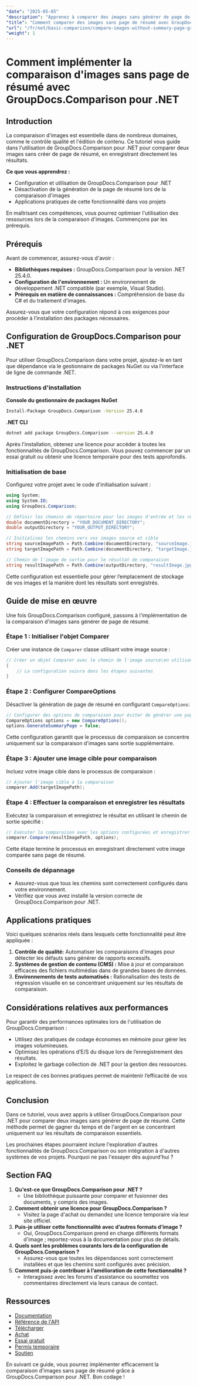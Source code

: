 ```yaml
---
"date": "2025-05-05"
"description": "Apprenez à comparer des images sans générer de page de résumé grâce à GroupDocs.Comparison pour .NET. Optimisez votre flux de travail."
"title": "Comment comparer des images sans page de résumé avec GroupDocs.Comparison pour .NET"
"url": "/fr/net/basic-comparison/compare-images-without-summary-page-groupdocs-net/"
"weight": 1
---
```


# Comment implémenter la comparaison d'images sans page de résumé avec GroupDocs.Comparison pour .NET

## Introduction

La comparaison d'images est essentielle dans de nombreux domaines, comme le contrôle qualité et l'édition de contenu. Ce tutoriel vous guide dans l'utilisation de GroupDocs.Comparison pour .NET pour comparer deux images sans créer de page de résumé, en enregistrant directement les résultats.

**Ce que vous apprendrez :**
- Configuration et utilisation de GroupDocs.Comparison pour .NET
- Désactivation de la génération de la page de résumé lors de la comparaison d'images
- Applications pratiques de cette fonctionnalité dans vos projets

En maîtrisant ces compétences, vous pourrez optimiser l'utilisation des ressources lors de la comparaison d'images. Commençons par les prérequis.

## Prérequis

Avant de commencer, assurez-vous d'avoir :
- **Bibliothèques requises :** GroupDocs.Comparison pour la version .NET 25.4.0.
- **Configuration de l'environnement :** Un environnement de développement .NET compatible (par exemple, Visual Studio).
- **Prérequis en matière de connaissances :** Compréhension de base du C# et du traitement d'images.

Assurez-vous que votre configuration répond à ces exigences pour procéder à l’installation des packages nécessaires.

## Configuration de GroupDocs.Comparison pour .NET

Pour utiliser GroupDocs.Comparison dans votre projet, ajoutez-le en tant que dépendance via le gestionnaire de packages NuGet ou via l'interface de ligne de commande .NET.

### Instructions d'installation

**Console du gestionnaire de packages NuGet**
```bash
Install-Package GroupDocs.Comparison -Version 25.4.0
```

**.NET CLI**
```bash
dotnet add package GroupDocs.Comparison --version 25.4.0
```

Après l'installation, obtenez une licence pour accéder à toutes les fonctionnalités de GroupDocs.Comparison. Vous pouvez commencer par un essai gratuit ou obtenir une licence temporaire pour des tests approfondis.

### Initialisation de base

Configurez votre projet avec le code d'initialisation suivant :

```csharp
using System;
using System.IO;
using GroupDocs.Comparison;

// Définir les chemins de répertoire pour les images d'entrée et les résultats de sortie
double documentDirectory = "YOUR_DOCUMENT_DIRECTORY";
double outputDirectory = "YOUR_OUTPUT_DIRECTORY";

// Initialisez les chemins vers vos images source et cible
string sourceImagePath = Path.Combine(documentDirectory, "sourceImage.jpg");
string targetImagePath = Path.Combine(documentDirectory, "targetImage.jpg");

// Chemin de l'image de sortie pour le résultat de comparaison
string resultImagePath = Path.Combine(outputDirectory, "resultImage.jpg");
```

Cette configuration est essentielle pour gérer l’emplacement de stockage de vos images et la manière dont les résultats sont enregistrés.

## Guide de mise en œuvre

Une fois GroupDocs.Comparison configuré, passons à l'implémentation de la comparaison d'images sans générer de page de résumé.

### Étape 1 : Initialiser l'objet Comparer

Créer une instance de `Comparer` classe utilisant votre image source :

```csharp
// Créer un objet Comparer avec le chemin de l'image source\en utilisant (Comparer comparer = new Comparer(sourceImagePath))
{
    // La configuration suivra dans les étapes suivantes
}
```

### Étape 2 : Configurer CompareOptions

Désactiver la génération de page de résumé en configurant `CompareOptions`:

```csharp
// Configurer des options de comparaison pour éviter de générer une page de résumé
CompareOptions options = new CompareOptions();
options.GenerateSummaryPage = false;
```

Cette configuration garantit que le processus de comparaison se concentre uniquement sur la comparaison d'images sans sortie supplémentaire.

### Étape 3 : Ajouter une image cible pour comparaison

Incluez votre image cible dans le processus de comparaison :

```csharp
// Ajouter l'image cible à la comparaison
comparer.Add(targetImagePath);
```

### Étape 4 : Effectuer la comparaison et enregistrer les résultats

Exécutez la comparaison et enregistrez le résultat en utilisant le chemin de sortie spécifié :

```csharp
// Exécuter la comparaison avec les options configurées et enregistrer dans le chemin des résultats
comparer.Compare(resultImagePath, options);
```

Cette étape termine le processus en enregistrant directement votre image comparée sans page de résumé.

### Conseils de dépannage

- Assurez-vous que tous les chemins sont correctement configurés dans votre environnement.
- Vérifiez que vous avez installé la version correcte de GroupDocs.Comparison pour .NET.

## Applications pratiques

Voici quelques scénarios réels dans lesquels cette fonctionnalité peut être appliquée :
1. **Contrôle de qualité:** Automatiser les comparaisons d'images pour détecter les défauts sans générer de rapports excessifs.
2. **Systèmes de gestion de contenu (CMS) :** Mise à jour et comparaison efficaces des fichiers multimédias dans de grandes bases de données.
3. **Environnements de tests automatisés :** Rationalisation des tests de régression visuelle en se concentrant uniquement sur les résultats de comparaison.

## Considérations relatives aux performances

Pour garantir des performances optimales lors de l'utilisation de GroupDocs.Comparison :
- Utilisez des pratiques de codage économes en mémoire pour gérer les images volumineuses.
- Optimisez les opérations d’E/S du disque lors de l’enregistrement des résultats.
- Exploitez le garbage collection de .NET pour la gestion des ressources.

Le respect de ces bonnes pratiques permet de maintenir l’efficacité de vos applications.

## Conclusion

Dans ce tutoriel, vous avez appris à utiliser GroupDocs.Comparison pour .NET pour comparer deux images sans générer de page de résumé. Cette méthode permet de gagner du temps et de l'argent en se concentrant uniquement sur les résultats de comparaison essentiels.

Les prochaines étapes pourraient inclure l'exploration d'autres fonctionnalités de GroupDocs.Comparison ou son intégration à d'autres systèmes de vos projets. Pourquoi ne pas l'essayer dès aujourd'hui ?

## Section FAQ

1. **Qu'est-ce que GroupDocs.Comparison pour .NET ?**
   - Une bibliothèque puissante pour comparer et fusionner des documents, y compris des images.
2. **Comment obtenir une licence pour GroupDocs.Comparison ?**
   - Visitez la page d'achat ou demandez une licence temporaire via leur site officiel.
3. **Puis-je utiliser cette fonctionnalité avec d’autres formats d’image ?**
   - Oui, GroupDocs.Comparison prend en charge différents formats d'image ; reportez-vous à la documentation pour plus de détails.
4. **Quels sont les problèmes courants lors de la configuration de GroupDocs.Comparison ?**
   - Assurez-vous que toutes les dépendances sont correctement installées et que les chemins sont configurés avec précision.
5. **Comment puis-je contribuer à l’amélioration de cette fonctionnalité ?**
   - Interagissez avec les forums d'assistance ou soumettez vos commentaires directement via leurs canaux de contact.

## Ressources

- [Documentation](https://docs.groupdocs.com/comparison/net/)
- [Référence de l'API](https://reference.groupdocs.com/comparison/net/)
- [Télécharger](https://releases.groupdocs.com/comparison/net/)
- [Achat](https://purchase.groupdocs.com/buy)
- [Essai gratuit](https://releases.groupdocs.com/comparison/net/)
- [Permis temporaire](https://purchase.groupdocs.com/temporary-license/)
- [Soutien](https://forum.groupdocs.com/c/comparison/)

En suivant ce guide, vous pourrez implémenter efficacement la comparaison d'images sans page de résumé grâce à GroupDocs.Comparison pour .NET. Bon codage !